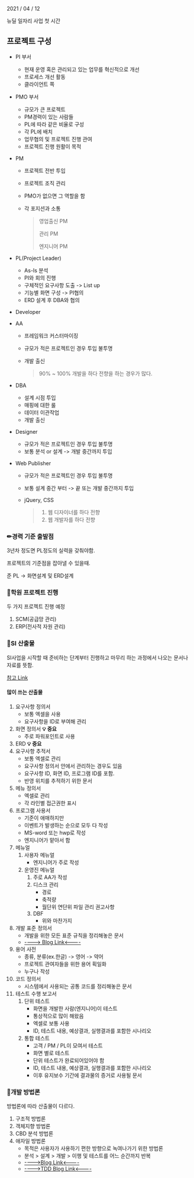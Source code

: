 2021 / 04 / 12

뉴딜 일자리 사업 첫 시간



## 프로젝트 구성

- PI 부서

   - 현재 운영 혹은 관리되고 있는 업무를 혁신적으로 개선
   - 프로세스 개선 활동
   - 클라이언트 쪽

 - PMO 부서

    - 규모가 큰 프로젝트
    - PM경력이 있는 사람들
    - PL에 따라 같은 비율로 구성
    - 각 PL에 배치
    - 업무협의 및 프로젝트 진행 관여
    - 프로젝트 진행 원활이 목적

- PM

  - 프로젝트 전반 투입

  - 프로젝트 조직 관리

  - PMO가 없으면 그 역할을 함

  - 각 포지션과 소통

    > 영업출신 PM
    >
    > 관리 PM
    >
    > 엔지니어 PM

- PL(Project Leader)
  - As-Is 분석
  - PI와 회의 진행
  - 구체적인 요구사항 도출 -> List up
  - 기능별 화면 구성 -> PI협의
  - ERD 설계 후 DBA와 협의

- Developer

- AA 

  - 프레임워크 커스터마이징

  - 규모가 적은 프로젝트인 경우 투입 불투명

  - 개발 출신

    > 90% ~ 100% 개발을 하다 전향을 하는 경우가 많다.

- DBA
  - 설계 시점 투입
  - 매핑에 대한 룰
  - 데이터 이관작업
  - 개발 출신

- Designer
  - 규모가 적은 프로젝트인 경우 투입 불투명
  - 보통 분석 or 설계 -> 개발 중간까지 투입

- Web Publisher

  - 규모가 적은 프로젝트인 경우 투입 불투명

  - 보통 설계 중간 부터 -> 끝 또는 개발 중간까지 투입

  - jQuery, CSS

    > 1. 웹 디자이너를 하다 전향
    > 2. 웹 개발자를 하다 전향





### ✏경력 기준 출발점

3년차 정도면 PL정도의 실력을 갖춰야함.

프로젝트의 기준점을 잡아낼 수 있을때.

준 PL -> 화면설계 및 ERD설계





### 👋학원 프로젝트 진행

두 가지 프로젝트 진행 예정

1. SCM(공급망 관리)
2. ERP(전사적 자원 관리)





### 📃SI 산출물

SI사업을 시작할 때 준비하는 단계부터 진행하고 마무리 하는 과정에서 나오는 문서나 자료를 뜻함.

[참고 Link](https://sseoui.tistory.com/m/109?category=842664)



#### 많이 쓰는 산출물

1. 요구사항 정의서
   - 보통 엑셀을 사용
   - 요구사항을 ID로 부여해 관리
2. 화면 정의서   **💡 중요**
   - 주로 파워포인트로 사용
3. ERD **💡 중요**
4. 요구사항 추적서
   - 보통 엑셀로 관리
   - 요구사항 정의서 안에서 관리하는 경우도 있음
   - 요구사항 ID, 화면 ID, 프로그램 ID를 포함.
   - 반영 위치를 추적하기 위한 문서
5. 메뉴 정의서
   - 엑셀로 관리
   - 각 라인별 접근권한 표시
6. 프로그램 사용서
   - 기준이 애매하지만
   - 이벤트가 발생하는 순으로 모두 다 작성
   - MS-word 또는 hwp로 작성
   - 엔지니어가 맡아서 함
7. 메뉴얼
   1. 사용자 메뉴얼
      - 엔지니어가 주로 작성
   2. 운영진 메뉴얼
      1. 주로 AA가 작성
      2. 디스크 관리 
         - 경로
         - 축적량
         - 월단위 연단위 파일 관리 권고사항
      3. DBF
         - 위와 마찬가지
8. 개발 표준 정의서
   - 개발을 위한 모든 표준 규칙을 정리해놓은 문서
   - [----> Blog Link<----](https://velog.io/@new_wisdom/JAVA-Google-Java-Style-Guide-%EB%B2%88%EC%97%AD)
9. 용어 사전
   - 종류, 분류(ex.한글) -> 영어 -> 약어
   - 프로젝트 관여자들을 위한 용어 획일화
   - 누구나 작성
10. 코드 정의서
    - 시스템에서 사용되는 공통 코드를 정리해놓은 문서
11. 테스트 수행 보고서
    1. 단위 테스트
       - 화면을 개발한 사람(엔지니어)이 테스트
       - 통상적으로 많이 해왔음
       - 엑셀로 보통 사용
       - ID, 테스트 내용, 예상결과, 실행결과를 포함한 시나리오
    2. 통합 테스트
       - 고객 / PM / PL이 모여서 테스트
       - 화면 별로 테스트
       - 단위 테스트가 완료되어있어야 함
       - ID, 테스트 내용, 예상결과, 실행결과를 포함한 시나리오
       - 이후 유지보수 기간에 결과물의 증거로 사용될 문서



### 🎇개발 방법론

방법론에 따라 산출물이 다르다.

1. 구조적 방법론
2. 객체지향 방법론
3. CBD 분석 방법론
4. 애자일 방법론
   - 목적은 사용자가 사용하기 편한 방향으로 녹여나가기 위한 방법론
   - 분석 > 설계 > 개발 > 이행 및 테스트를 어느 순간까지 반복
   - [---->Blog Link<----](https://velog.io/@hanblueblue/spring-boot-%ED%85%8C%EC%8A%A4%ED%8A%B8-%EC%BD%94%EB%93%9C-%EC%9E%91%EC%84%B1%ED%95%98%EA%B8%B0-2.-TDD)
   - [---->TDD Blog Link<----](https://mycampus-io.medium.com/%EC%95%A0%EC%9E%90%EC%9D%BC%EC%8A%A4%EC%BF%A8-%EC%98%A4%EC%9E%AC%ED%9B%88%EC%9D%98-tdd%EC%9D%B4%EC%95%BC%EA%B8%B0-ffc6297549a9)

